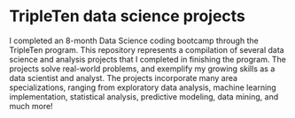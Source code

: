 # TripleTen data science projects
I completed an 8-month Data Science coding bootcamp through the TripleTen program. This repository represents a compilation of several data science and analysis projects that I completed in finishing the program. The
projects solve real-world problems, and exemplify my growing skills as a data scientist and analyst. The projects incorporate many area specializations, ranging from exploratory data analysis, machine learning implementation, 
statistical analysis, predictive modeling, data mining, and much more!
